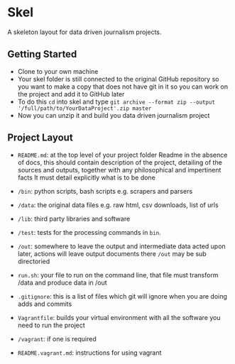 Skel
====

A skeleton layout for data driven journalism projects.

Getting Started
---------------
* Clone to your own machine
* Your skel folder is still connected to the original GitHub repository so you want to make a copy that does not have git in it so you can work on the project and add it to GitHub later
* To do this `cd` into skel and type `git archive --format zip --output '/full/path/to/YourDataProject'.zip master`
* Now you can unzip it and build you data driven journalism project

Project Layout
--------------
* `README.md`: at the top level of your project folder
 Readme in the absence of docs, this should contain description of the project, detailing of the sources and outputs, together with any philosophical and impertinent facts
 It must detail explicitly what is to be done

* `/bin`: python scripts, bash scripts e.g. scrapers and parsers
* `/data`: the original data files e.g. raw html, csv downloads, list of urls
* `/lib`: third party libraries and software
* `/test`: tests for the processing commands in `bin`.
* `/out`: somewhere to leave the output and intermediate data acted upon later, actions will leave output documents there
`/out` may be sub directoried
* `run.sh`: your file to run on the command line, that file must transform /data and produce data in /out
* `.gitignore`: this is a list of files which git will ignore when
  you are doing adds and commits

* `Vagrantfile`: builds your virtual environment with all the software you need to run the project
* `/vagrant`: if one is required
* `README.vagrant.md`:  instructions for using vagrant
